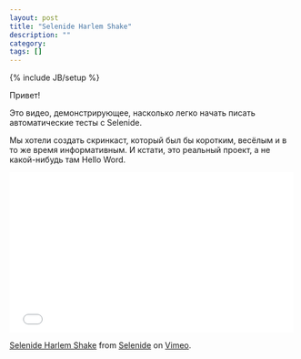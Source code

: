 ```yaml
---
layout: post
title: "Selenide Harlem Shake"
description: ""
category: 
tags: []
---
```

{% include JB/setup %}

Привет!

Это видео, демонстрирующее, насколько легко начать писать автоматические тесты с Selenide.

Мы хотели создать скринкаст, который был бы коротким, весёлым и в то же время информативным. И кстати, это реальный проект, а не какой-нибудь там Hello Word.

<iframe src="//player.vimeo.com/video/73128965" width="500" height="281" frameborder="0" webkitallowfullscreen mozallowfullscreen allowfullscreen></iframe> <p><a href="http://vimeo.com/73128965">Selenide Harlem Shake</a> from <a href="http://vimeo.com/user20427140">Selenide</a> on <a href="https://vimeo.com">Vimeo</a>.</p>
